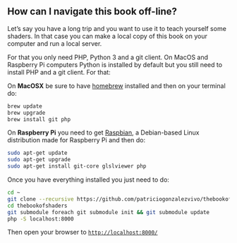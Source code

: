 ## How can I navigate this book off-line?

Let’s say you have a long trip and you want to use it to teach yourself some shaders. In that case you can make a local copy of this book on your computer and run a local server.

For that you only need PHP, Python 3 and a git client. On MacOS and Raspberry Pi computers Python is installed by default but you still need to install PHP and a git client. For that:

On **MacOSX** be sure to have [homebrew](http://brew.sh/) installed and then on your terminal do:

```bash
brew update
brew upgrade
brew install git php
```

On **Raspberry Pi** you need to get [Raspbian](https://www.raspberrypi.org/downloads/raspbian/), a Debian-based Linux distribution made for Raspberry Pi and then do:

```bash
sudo apt-get update
sudo apt-get upgrade
sudo apt-get install git-core glslviewer php
```

Once you have everything installed you just need to do:

```bash
cd ~
git clone --recursive https://github.com/patriciogonzalezvivo/thebookofshaders.git
cd thebookofshaders
git submodule foreach git submodule init && git submodule update
php -S localhost:8000
```

Then open your browser to [`http://localhost:8000/`](http://localhost:8000/)
